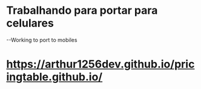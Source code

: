 # Trabalhando para portar para celulares

--Working to port to mobiles

# https://arthur1256dev.github.io/pricingtable.github.io/
